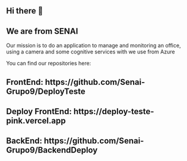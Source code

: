 ## Hi there 👋

<h2>We are from SENAI</h2>
<span>Our mission is to do an application to manage and monitoring an office, using a camera and some cognitive services with we use from Azure</span>

<span> You can find our repositories here: </span>
<h2> FrontEnd: https://github.com/Senai-Grupo9/DeployTeste </h2>
<h2> Deploy FrontEnd: https://deploy-teste-pink.vercel.app </h2>
<h2> BackEnd: https://github.com/Senai-Grupo9/BackendDeploy </h2>
<!--

**Here are some ideas to get you started:**

🙋‍♀️ A short introduction - what is your organization all about?
🌈 Contribution guidelines - how can the community get involved?
👩‍💻 Useful resources - where can the community find your docs? Is there anything else the community should know?
🍿 Fun facts - what does your team eat for breakfast?
🧙 Remember, you can do mighty things with the power of [Markdown](https://docs.github.com/github/writing-on-github/getting-started-with-writing-and-formatting-on-github/basic-writing-and-formatting-syntax)
-->
